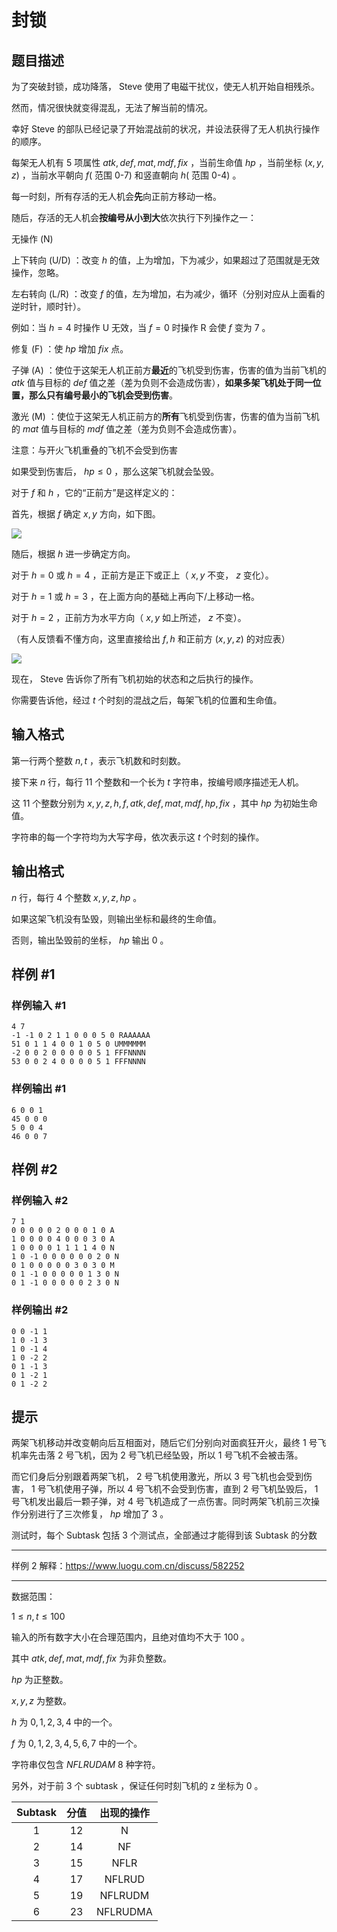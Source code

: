# 封锁

## 题目描述

为了突破封锁，成功降落， Steve 使用了电磁干扰仪，使无人机开始自相残杀。

然而，情况很快就变得混乱，无法了解当前的情况。

幸好 Steve 的部队已经记录了开始混战前的状况，并设法获得了无人机执行操作的顺序。

每架无人机有 $5$ 项属性 $atk,def,mat,mdf,fix$ ，当前生命值 $hp$ ，当前坐标 $(x,y,z)$ ，当前水平朝向 $f$( 范围 0-7) 和竖直朝向 $h$( 范围 0-4) 。

每一时刻，所有存活的无人机会**先**向正前方移动一格。

随后，存活的无人机会**按编号从小到大**依次执行下列操作之一：

无操作 (N)

上下转向 (U/D) ：改变 $h$ 的值，上为增加，下为减少，如果超过了范围就是无效操作，忽略。

左右转向 (L/R) ：改变 $f$ 的值，左为增加，右为减少，循环（分别对应从上面看的逆时针，顺时针）。

例如：当 $h=4$ 时操作 U 无效，当 $f=0$ 时操作 R 会使
 $f$ 变为 $7$ 。

修复 (F) ：使 $hp$ 增加 $fix$ 点。

子弹 (A) ：使位于这架无人机正前方**最近**的飞机受到伤害，伤害的值为当前飞机的 $atk$ 值与目标的 $def$ 值之差（差为负则不会造成伤害），**如果多架飞机处于同一位置，那么只有编号最小的飞机会受到伤害**。

激光 (M) ：使位于这架无人机正前方的**所有**飞机受到伤害，伤害的值为当前飞机的 $mat$ 值与目标的 $mdf$ 值之差（差为负则不会造成伤害）。

注意：与开火飞机重叠的飞机不会受到伤害

如果受到伤害后， $hp\leq 0$ ，那么这架飞机就会坠毁。

对于 $f$ 和 $h$ ，它的“正前方”是这样定义的：

首先，根据 $f$ 确定 $x,y$ 方向，如下图。

![](https://cdn.luogu.com.cn/upload/pic/64952.png)

随后，根据 $h$ 进一步确定方向。

对于 $h=0$ 或 $h=4$ ，正前方是正下或正上（ $x,y$ 不变， $z$ 变化）。

对于 $h=1$ 或 $h=3$ ，在上面方向的基础上再向下/上移动一格。

对于 $h=2$ ，正前方为水平方向（ $x,y$ 如上所述， $z$ 不变）。

（有人反馈看不懂方向，这里直接给出 $f,h$ 和正前方
 $(x,y,z)$ 的对应表）

![](https://cdn.luogu.com.cn/upload/pic/71703.png)

现在， Steve 告诉你了所有飞机初始的状态和之后执行的操作。

你需要告诉他，经过 $t$ 个时刻的混战之后，每架飞机的位置和生命值。

## 输入格式

第一行两个整数 $n,t$ ，表示飞机数和时刻数。

接下来 $n$ 行，每行 $11$ 个整数和一个长为 $t$ 字符串，按编号顺序描述无人机。

这 $11$ 个整数分别为 $x,y,z,h,f,atk,def,mat,mdf,hp,fix$ ，其中 $hp$ 为初始生命值。

字符串的每一个字符均为大写字母，依次表示这 $t$ 个时刻的操作。

## 输出格式

$n$ 行，每行 $4$ 个整数 $x,y,z,hp$ 。

如果这架飞机没有坠毁，则输出坐标和最终的生命值。

否则，输出坠毁前的坐标， $hp$ 输出 $0$ 。

## 样例 #1

### 样例输入 #1
```
4 7
-1 -1 0 2 1 1 0 0 0 5 0 RAAAAAA
51 0 1 1 4 0 0 1 0 5 0 UMMMMMM
-2 0 0 2 0 0 0 0 0 5 1 FFFNNNN
53 0 0 2 4 0 0 0 0 5 1 FFFNNNN
```

### 样例输出 #1

```
6 0 0 1
45 0 0 0
5 0 0 4
46 0 0 7
```

## 样例 #2

### 样例输入 #2
```
7 1
0 0 0 0 0 2 0 0 0 1 0 A
1 0 0 0 0 4 0 0 0 3 0 A
1 0 0 0 0 1 1 1 1 4 0 N
1 0 -1 0 0 0 0 0 0 2 0 N
0 1 0 0 0 0 0 3 0 3 0 M
0 1 -1 0 0 0 0 0 1 3 0 N
0 1 -1 0 0 0 0 0 2 3 0 N
```

### 样例输出 #2

```
0 0 -1 1
1 0 -1 3
1 0 -1 4
1 0 -2 2
0 1 -1 3
0 1 -2 1
0 1 -2 2
```

## 提示

两架飞机移动并改变朝向后互相面对，随后它们分别向对面疯狂开火，最终 1 号飞机率先击落 2 号飞机，因为 2 号飞机已经坠毁，所以 1 号飞机不会被击落。

而它们身后分别跟着两架飞机， 2 号飞机使用激光，所以 3 号飞机也会受到伤害， 1 号飞机使用子弹，所以 4 号飞机不会受到伤害，直到 2 号飞机坠毁后， 1 号飞机发出最后一颗子弹，对 4 号飞机造成了一点伤害。同时两架飞机前三次操作分别进行了三次修复， $hp$ 增加了 $3$ 。

测试时，每个 Subtask 包括 3 个测试点，全部通过才能得到该 Subtask 的分数

------------

样例 2 解释：<https://www.luogu.com.cn/discuss/582252>

---

数据范围：

$1\leq n,t\leq 100$

输入的所有数字大小在合理范围内，且绝对值均不大于 $100$ 。

其中 $atk,def,mat,mdf,fix$ 为非负整数。

$hp$ 为正整数。

$x,y,z$ 为整数。

$h$ 为 $0,1,2,3,4$ 中的一个。

$f$ 为 $0,1,2,3,4,5,6,7$ 中的一个。

字符串仅包含 $NFLRUDAM$ $8$ 种字符。

另外，对于前 3 个 subtask ，保证任何时刻飞机的 z 坐标为
 $0$ 。

Subtask | 分值 | 出现的操作
:-: | :-: | :-: 
1| 12| N
2| 14| NF
3| 15| NFLR
4| 17| NFLRUD
5| 19| NFLRUDM
6| 23| NFLRUDMA
